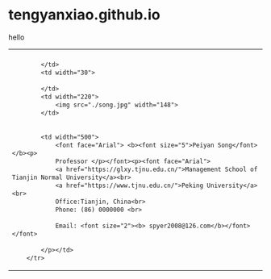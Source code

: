 # tengyanxiao.github.io
<title>Welcome to</title>
<h>hello</h>
<font face="Times New Roman">
  <center>
  <table border="0" cellpadding="0" cellspacing="0" width="800">
		<tbody><tr>
			<td colspan="4"></td>
		</tr>
		<tr>
			<td valign="bottom">
				
			</td>
			<td width="30">
				
			</td>
			<td width="220">
				<img src="./song.jpg" width="148">
			</td>
		
			
			<td width="500">
				<font face="Arial"> <b><font size="5">Peiyan Song</font></b><p>
				Professor </p></font><p><font face="Arial">
				<a href="https://glxy.tjnu.edu.cn/">Management School of Tianjin Normal University</a><br>
				<a href="https://www.tjnu.edu.cn/">Peking University</a><br>
				Office:Tianjin, China<br>
				Phone: (86) 0000000 <br>
			
				Email: <font size="2"><b> spyer2008@126.com</b></font></font>
								
			</p></td>
		</tr>
